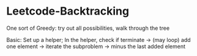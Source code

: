 # Leetcode-Backtracking

One sort of Greedy: try out all possibilities, walk through the tree

Basic: Set up a helper; In the helper, check if terminate -> (may loop) add one element -> iterate the subproblem -> minus the last added element
